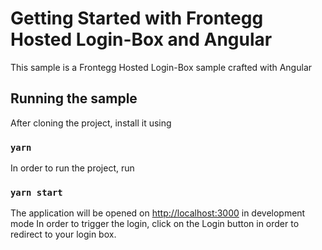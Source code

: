 # Getting Started with Frontegg Hosted Login-Box and Angular

This sample is a Frontegg Hosted Login-Box sample crafted with Angular

## Running the sample

After cloning the project, install it using

### `yarn`

In order to run the project, run
### `yarn start`

The application will be opened on [http://localhost:3000](http://localhost:3000) in development mode
In order to trigger the login, click on the Login button in order to redirect to your login box.
